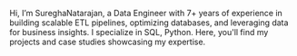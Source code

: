 Hi, I’m SureghaNatarajan, a Data Engineer with 7+ years of experience in building scalable ETL pipelines, optimizing databases, and leveraging data for business insights. I specialize in SQL, Python. Here, you'll find my projects and case studies showcasing my expertise.
